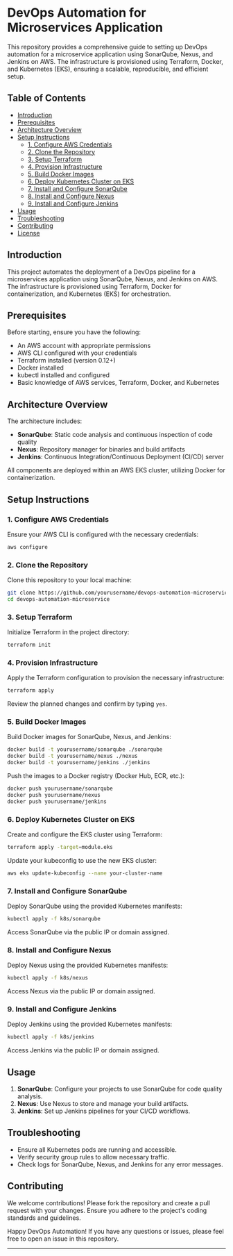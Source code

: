 # DevOps Automation for Microservices Application

This repository provides a comprehensive guide to setting up DevOps automation for a microservice application using SonarQube, Nexus, and Jenkins on AWS. The infrastructure is provisioned using Terraform, Docker, and Kubernetes (EKS), ensuring a scalable, reproducible, and efficient setup.

## Table of Contents

- [Introduction](#introduction)
- [Prerequisites](#prerequisites)
- [Architecture Overview](#architecture-overview)
- [Setup Instructions](#setup-instructions)
  - [1. Configure AWS Credentials](#1-configure-aws-credentials)
  - [2. Clone the Repository](#2-clone-the-repository)
  - [3. Setup Terraform](#3-setup-terraform)
  - [4. Provision Infrastructure](#4-provision-infrastructure)
  - [5. Build Docker Images](#5-build-docker-images)
  - [6. Deploy Kubernetes Cluster on EKS](#6-deploy-kubernetes-cluster-on-eks)
  - [7. Install and Configure SonarQube](#7-install-and-configure-sonarqube)
  - [8. Install and Configure Nexus](#8-install-and-configure-nexus)
  - [9. Install and Configure Jenkins](#9-install-and-configure-jenkins)
- [Usage](#usage)
- [Troubleshooting](#troubleshooting)
- [Contributing](#contributing)
- [License](#license)

## Introduction

This project automates the deployment of a DevOps pipeline for a microservices application using SonarQube, Nexus, and Jenkins on AWS. The infrastructure is provisioned using Terraform, Docker for containerization, and Kubernetes (EKS) for orchestration.

## Prerequisites

Before starting, ensure you have the following:

- An AWS account with appropriate permissions
- AWS CLI configured with your credentials
- Terraform installed (version 0.12+)
- Docker installed
- kubectl installed and configured
- Basic knowledge of AWS services, Terraform, Docker, and Kubernetes

## Architecture Overview

The architecture includes:

- **SonarQube**: Static code analysis and continuous inspection of code quality
- **Nexus**: Repository manager for binaries and build artifacts
- **Jenkins**: Continuous Integration/Continuous Deployment (CI/CD) server

All components are deployed within an AWS EKS cluster, utilizing Docker for containerization.

## Setup Instructions

### 1. Configure AWS Credentials

Ensure your AWS CLI is configured with the necessary credentials:

```sh
aws configure
```

### 2. Clone the Repository

Clone this repository to your local machine:

```sh
git clone https://github.com/yourusername/devops-automation-microservice.git
cd devops-automation-microservice
```

### 3. Setup Terraform

Initialize Terraform in the project directory:

```sh
terraform init
```

### 4. Provision Infrastructure

Apply the Terraform configuration to provision the necessary infrastructure:

```sh
terraform apply
```

Review the planned changes and confirm by typing `yes`.

### 5. Build Docker Images

Build Docker images for SonarQube, Nexus, and Jenkins:

```sh
docker build -t yourusername/sonarqube ./sonarqube
docker build -t yourusername/nexus ./nexus
docker build -t yourusername/jenkins ./jenkins
```

Push the images to a Docker registry (Docker Hub, ECR, etc.):

```sh
docker push yourusername/sonarqube
docker push yourusername/nexus
docker push yourusername/jenkins
```

### 6. Deploy Kubernetes Cluster on EKS

Create and configure the EKS cluster using Terraform:

```sh
terraform apply -target=module.eks
```

Update your kubeconfig to use the new EKS cluster:

```sh
aws eks update-kubeconfig --name your-cluster-name
```

### 7. Install and Configure SonarQube

Deploy SonarQube using the provided Kubernetes manifests:

```sh
kubectl apply -f k8s/sonarqube
```

Access SonarQube via the public IP or domain assigned.

### 8. Install and Configure Nexus

Deploy Nexus using the provided Kubernetes manifests:

```sh
kubectl apply -f k8s/nexus
```

Access Nexus via the public IP or domain assigned.

### 9. Install and Configure Jenkins

Deploy Jenkins using the provided Kubernetes manifests:

```sh
kubectl apply -f k8s/jenkins
```

Access Jenkins via the public IP or domain assigned.

## Usage

1. **SonarQube**: Configure your projects to use SonarQube for code quality analysis.
2. **Nexus**: Use Nexus to store and manage your build artifacts.
3. **Jenkins**: Set up Jenkins pipelines for your CI/CD workflows.

## Troubleshooting

- Ensure all Kubernetes pods are running and accessible.
- Verify security group rules to allow necessary traffic.
- Check logs for SonarQube, Nexus, and Jenkins for any error messages.

## Contributing

We welcome contributions! Please fork the repository and create a pull request with your changes. Ensure you adhere to the project's coding standards and guidelines.


Happy DevOps Automation! If you have any questions or issues, please feel free to open an issue in this repository.

---
